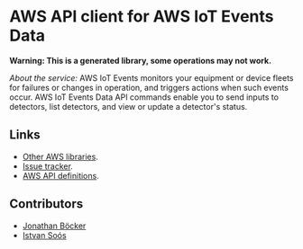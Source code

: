 # AWS API client for AWS IoT Events Data

**Warning: This is a generated library, some operations may not work.**

*About the service:*
AWS IoT Events monitors your equipment or device fleets for failures or
changes in operation, and triggers actions when such events occur. AWS IoT
Events Data API commands enable you to send inputs to detectors, list
detectors, and view or update a detector's status.

## Links

- [Other AWS libraries](https://github.com/agilord/aws_client/tree/master/generated).
- [Issue tracker](https://github.com/agilord/aws_client/issues).
- [AWS API definitions](https://github.com/aws/aws-sdk-js/tree/master/apis).

## Contributors

- [Jonathan Böcker](https://github.com/Schwusch)
- [Istvan Soós](https://github.com/isoos)

